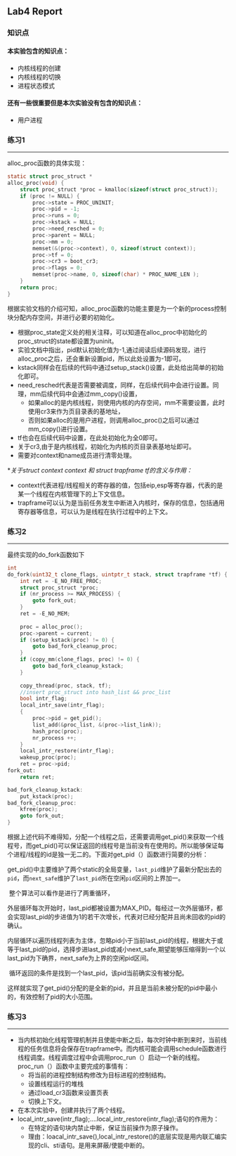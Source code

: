 ## Lab4 Report  

### 知识点  
#### 本实验包含的知识点：  

* 内核线程的创建
* 内核线程的切换
* 进程状态模式

#### 还有一些很重要但是本次实验没有包含的知识点：  

* 用户进程

### 练习1  

---

alloc_proc函数的具体实现：

```c
static struct proc_struct *
alloc_proc(void) {
    struct proc_struct *proc = kmalloc(sizeof(struct proc_struct));
    if (proc != NULL) {
		proc->state = PROC_UNINIT;
		proc->pid = -1;
		proc->runs = 0;
		proc->kstack = NULL;
		proc->need_resched = 0;
		proc->parent = NULL;
		proc->mm = 0;
		memset(&(proc->context), 0, sizeof(struct context));
		proc->tf = 0;
		proc->cr3 = boot_cr3;
		proc->flags = 0;
		memset(proc->name, 0, sizeof(char) * PROC_NAME_LEN );
    }
    return proc;
}
```

根据实验文档的介绍可知，alloc_proc函数的功能主要是为一个新的process控制块分配内存空间，并进行必要的初始化。

- 根据proc_state定义处的相关注释，可以知道在alloc_proc中初始化的proc_struct的state都设置为uninit。
- 实验文档中指出，pid默认初始化值为-1,通过阅读后续源码发现，进行alloc_proc之后，还会重新设置pid，所以此处设置为-1即可。
- kstack同样会在后续的代码中通过setup_stack()设置，此处给出简单的初始化即可。
- need_resched代表是否需要被调度，同样，在后续代码中会进行设置。同理，mm后续代码中会通过mm_copy()设置，
  - 如果alloc的是内核线程，则使用内核的内存空间，mm不需要设置，此时使用cr3来作为页目录表的基地址，
  - 否则如果alloc的是用户进程，则调用alloc_proc()之后可以通过mm_copy()进行设置。
- tf也会在后续代码中设置，在此处初始化为全0即可。
- 关于cr3,由于是内核线程，初始化为内核的页目录表基地址即可。
- 需要对context和name成员进行清零处理。

**关于struct context context 和 struct trapframe *tf的含义与作用：**

* context代表进程/线程相关的寄存器的值，包括eip,esp等寄存器，代表的是某一个线程在内核管理下的上下文信息。
* trapframe可以认为是当前任务发生中断进入内核时，保存的信息，包括通用寄存器等信息，可以认为是线程在执行过程中的上下文。

### 练习2  

---

最终实现的do_fork函数如下

```c
int
do_fork(uint32_t clone_flags, uintptr_t stack, struct trapframe *tf) {
    int ret = -E_NO_FREE_PROC;
    struct proc_struct *proc;
    if (nr_process >= MAX_PROCESS) {
        goto fork_out;
    }
    ret = -E_NO_MEM;
	
	proc = alloc_proc();
	proc->parent = current;
	if (setup_kstack(proc) != 0) {
        goto bad_fork_cleanup_proc;
    }
    if (copy_mm(clone_flags, proc) != 0) {
        goto bad_fork_cleanup_kstack;
    }
	
	copy_thread(proc, stack, tf);
	//insert proc_struct into hash_list && proc_list
	bool intr_flag;
    local_intr_save(intr_flag);
    {
		proc->pid = get_pid();
		list_add(&proc_list, &(proc->list_link));
		hash_proc(proc);
		nr_process ++;
	}
	local_intr_restore(intr_flag);
	wakeup_proc(proc);
	ret = proc->pid;
fork_out:
    return ret;

bad_fork_cleanup_kstack:
    put_kstack(proc);
bad_fork_cleanup_proc:
    kfree(proc);
    goto fork_out;
}
```

根据上述代码不难得知，分配一个线程之后，还需要调用get_pid()来获取一个线程号，而get_pid()可以保证返回的线程号是当前没有在使用的。所以能够保证每个进程/线程的id是独一无二的。下面对get_pid（）函数进行简要的分析：

​	get_pid()中主要维护了两个static的全局变量，`last_pid`维护了最新分配出去的`pid`，而`next_safe`维护了`last_pid`所在空闲`pid`区间的上界加一。

​	整个算法可以看作是进行了两重循环，

​	外层循环每次开始时，last_pid都被设置为MAX_PID。每经过一次外层循环，都会实现last_pid的步进值为1的若干次增长，代表对已经分配并且尚未回收的pid的确认。

​	内层循环以遍历线程列表为主体，忽略pid小于当前last_pid的线程，根据大于或等于last_pid的pid，选择步进last_pid或减小next_safe,期望能够压缩得到一个以last_pid为下确界，next_safe为上界的空闲pid区间。

​	循环返回的条件是找到一个last_pid，该pid当前确实没有被分配。

​	这样就实现了get_pid()分配的是全新的pid，并且是当前未被分配的pid中最小的，有效控制了pid的大小范围。

### 练习3  

---

* 当内核初始化线程管理机制并且使能中断之后，每次时钟中断到来时，当前线程的任务信息将会保存在trapframe中。而内核可能会调用schedule函数进行线程调度。线程调度过程中会调用proc_run（）启动一个新的线程。proc_run（）函数中主要完成的事情有：
  * 将当前的进程控制结构修改为目标进程的控制结构。
  * 设置线程运行的堆栈
  * 通过load_cr3函数来设置页表
  * 切换上下文。
* 在本次实验中，创建并执行了两个线程。
* local_intr_save(intr_flag);....local_intr_restore(intr_flag);语句的作用为：
  * 在特定的语句块内禁止中断，保证当前操作为原子操作。
  * 理由：loacal_intr_save(),local_intr_restore()的底层实现是用内联汇编实现的cli、sti语句。是用来屏蔽/使能中断的。